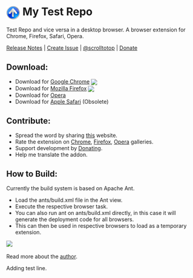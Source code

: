 # <img valign="middle" style="vertical-align: middle;" src="res/pratikabu-stt-256.png" width="36px"> My Test Repo

Test Repo and vice versa in a desktop browser. A browser extension for Chrome, Firefox, Safari, Opera.

[Release Notes](https://github.com/pratikabu/scrolltotop/releases) &#124; [Create Issue](https://github.com/pratikabu/scrolltotop/issues) &#124; [@scrolltotop](https://twitter.com/scrolltotop) &#124; [Donate](https://scrolltotop.pratikabu.com/donate)

## Download:

[link-chrome]: https://chrome.google.com/webstore/detail/scroll-to-top/hegiignepmecppikdlbohnnbfjdoaghj "Chrome Extension"
[link-firefox]: https://addons.mozilla.org/en-US/firefox/addon/scroll-to-top/ "Mozilla Add-on"
[link-chrome-review]: https://chrome.google.com/webstore/detail/scroll-to-top/hegiignepmecppikdlbohnnbfjdoaghj/reviews "Chrome Extension Review"
[link-opera-review]: https://addons.opera.com/en/extensions/details/scroll-to-top#feedback-container "Opera Extension Review"

- Download for [Google Chrome][link-chrome] [<img valign="middle" src="https://img.shields.io/chrome-web-store/v/hegiignepmecppikdlbohnnbfjdoaghj?label=%20">][link-chrome]
- Download for [Mozilla Firefox][link-firefox] [<img valign="middle" src="https://img.shields.io/amo/v/scroll-to-top?label=%20">][link-firefox]
- Download for [Opera](https://addons.opera.com/en/extensions/details/scroll-to-top)
- Download for [Apple Safari](http://pratikabu.users.sourceforge.net/extensions/scrolltotop/safaridownload.php) (Obsolete)

## Contribute:
- Spread the word by sharing [this](https://scrolltotop.pratikabu.com) website.
- Rate the extension on [Chrome][link-chrome-review], [Firefox][link-firefox], [Opera][link-opera-review] galleries.
- Support development by [Donating](https://scrolltotop.pratikabu.com/donate).
- Help me translate the addon.

## How to Build:
Currently the build system is based on Apache Ant.
- Load the ants/build.xml file in the Ant view.
- Execute the respective browser task.
- You can also run ant on ants/build.xml directly, in this case it will generate the deployment code for all browsers.
- This can then be used in respective browsers to load as a temporary extension.

<img width="250px" src="https://i.ibb.co/Cv3R33j/scrolltotop-generated-folders.png">

Read more about the [author](https://pratikabu.com).

Adding test line.

